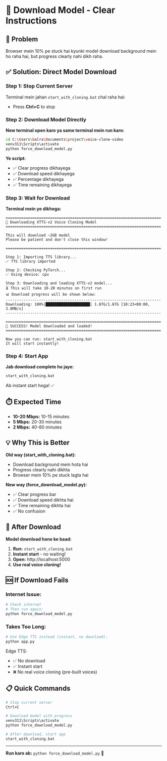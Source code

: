 # 🎤 Download Model - Clear Instructions

## 🎯 Problem

Browser mein 10% pe stuck hai kyunki model download background mein ho raha hai, but progress clearly nahi dikh raha.

## ✅ Solution: Direct Model Download

### **Step 1: Stop Current Server**

Terminal mein jahan `start_with_cloning.bat` chal raha hai:
- Press **Ctrl+C** to stop

### **Step 2: Download Model Directly**

**New terminal open karo ya same terminal mein run karo:**

```bash
cd C:\Users\balra\Documents\project\voice-clone-video
venv311\Scripts\activate
python force_download_model.py
```

**Ye script:**
- ✅ Clear progress dikhayega
- ✅ Download speed dikhayega  
- ✅ Percentage dikhayega
- ✅ Time remaining dikhayega

### **Step 3: Wait for Download**

**Terminal mein ye dikhega:**

```
======================================================================
🎤 Downloading XTTS-v2 Voice Cloning Model
======================================================================

This will download ~2GB model
Please be patient and don't close this window!

======================================================================

Step 1: Importing TTS library...
✅ TTS library imported

Step 2: Checking PyTorch...
✅ Using device: cpu

Step 3: Downloading and loading XTTS-v2 model...
⏳ This will take 10-20 minutes on first run
📊 Download progress will be shown below:
----------------------------------------------------------------------
Downloading: 100%|████████████████████| 1.87G/1.87G [10:23<00:00, 3.0MB/s]
----------------------------------------------------------------------

======================================================================
🎉 SUCCESS! Model downloaded and loaded!
======================================================================

Now you can run: start_with_cloning.bat
It will start instantly!
```

### **Step 4: Start App**

**Jab download complete ho jaye:**

```bash
start_with_cloning.bat
```

Ab instant start hoga! ✅

## ⏱️ Expected Time

- **10-20 Mbps:** 10-15 minutes
- **5 Mbps:** 20-30 minutes
- **2 Mbps:** 40-60 minutes

## 💡 Why This is Better

**Old way (start_with_cloning.bat):**
- Download background mein hota hai
- Progress clearly nahi dikhta
- Browser mein 10% pe stuck lagta hai

**New way (force_download_model.py):**
- ✅ Clear progress bar
- ✅ Download speed dikhta hai
- ✅ Time remaining dikhta hai
- ✅ No confusion

## 🎊 After Download

**Model download hone ke baad:**

1. **Run:** `start_with_cloning.bat`
2. **Instant start** - no waiting!
3. **Open:** http://localhost:5000
4. **Use real voice cloning!**

## 🆘 If Download Fails

### **Internet Issue:**
```bash
# Check internet
# Then run again:
python force_download_model.py
```

### **Takes Too Long:**
```bash
# Use Edge TTS instead (instant, no download):
python app.py
```

Edge TTS:
- ✅ No download
- ✅ Instant start
- ❌ No real voice cloning (pre-built voices)

## 📋 Quick Commands

```bash
# Stop current server
Ctrl+C

# Download model with progress
venv311\Scripts\activate
python force_download_model.py

# After download, start app
start_with_cloning.bat
```

---

**Run karo ab:** `python force_download_model.py` 🚀
